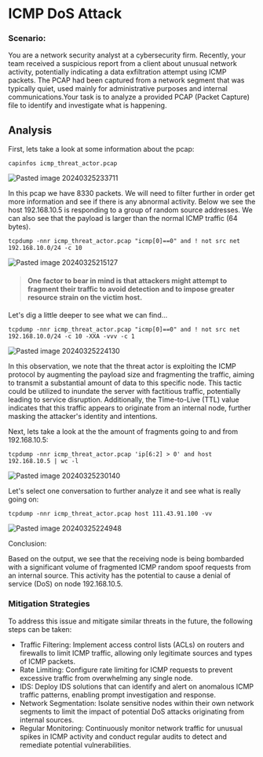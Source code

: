 #  ICMP DoS Attack

### Scenario:
You are a network security analyst at a cybersecurity firm. Recently, your team received a suspicious report from a client about unusual network activity, potentially indicating a data exfiltration attempt using ICMP packets. The PCAP had been captured from a network segment that was typically quiet, used mainly for administrative purposes and internal communications.Your task is to analyze a provided PCAP (Packet Capture) file to identify and investigate what is happening. 

## Analysis

First, lets take a look at some information about the pcap:

```
capinfos icmp_threat_actor.pcap
```

![Pasted image 20240325233711](https://github.com/lm3nitro/Projects/assets/55665256/f74024b1-c25b-4779-b500-6b5f929b5332)

In this pcap we have 8330 packets. We will need to filter further in order get more information and see if there is any abnormal activity. Below we see the host 192.168.10.5 is responding to a group of random source addresses. We can also see that the payload is larger than the normal ICMP traffic (64 bytes). 

```
tcpdump -nnr icmp_threat_actor.pcap "icmp[0]==0" and ! not src net 192.168.10.0/24 -c 10
```

![Pasted image 20240325215127](https://github.com/lm3nitro/Projects/assets/55665256/2a1a793e-7a85-4578-b9b4-e0d8ca9c7dd1)

>#### One factor to bear in mind is that attackers might attempt to fragment their traffic to avoid detection and to impose greater resource strain on the victim host.

Let's dig a little deeper to see what we can find...

```
tcpdump -nnr icmp_threat_actor.pcap "icmp[0]==0" and ! not src net 192.168.10.0/24 -c 10 -XXA -vvv -c 1
```

![Pasted image 20240325224130](https://github.com/lm3nitro/Projects/assets/55665256/b6036d71-520f-4cc4-a977-716d985c61cb)

In this observation, we note that the threat actor is exploiting the ICMP protocol by augmenting the payload size and fragmenting the traffic, aiming to transmit a substantial amount of data to this specific node. This tactic could be utilized to inundate the server with factitious traffic, potentially leading to service disruption. Additionally, the Time-to-Live (TTL) value indicates that this traffic appears to originate from an internal node, further masking the attacker's identity and intentions.

Next, lets take a look at the the amount of fragments going to and from 192.168.10.5:

```
tcpdump -nnr icmp_threat_actor.pcap 'ip[6:2] > 0' and host 192.168.10.5 | wc -l
```

![Pasted image 20240325230140](https://github.com/lm3nitro/Projects/assets/55665256/2a53c996-5fa4-448f-b89b-c21b2cb9e8a5)

Let's select one conversation to further analyze it and see what is really going on:
```
tcpdump -nnr icmp_threat_actor.pcap host 111.43.91.100 -vv
```

![Pasted image 20240325224948](https://github.com/lm3nitro/Projects/assets/55665256/21865b21-ddea-4b62-8927-f3d32e126100)

Conclusion:

Based on the output, we see that the receiving node is being bombarded with a significant volume of fragmented ICMP random spoof requests from an internal source. This activity has the potential to cause a denial of service (DoS) on node 192.168.10.5.

### Mitigation Strategies

To address this issue and mitigate similar threats in the future, the following steps can be taken:

+ Traffic Filtering: Implement access control lists (ACLs) on routers and firewalls to limit ICMP traffic, allowing only legitimate sources and types of ICMP packets.
+ Rate Limiting: Configure rate limiting for ICMP requests to prevent excessive traffic from overwhelming any single node.
+ IDS: Deploy IDS solutions that can identify and alert on anomalous ICMP traffic patterns, enabling prompt investigation and response.
+ Network Segmentation: Isolate sensitive nodes within their own network segments to limit the impact of potential DoS attacks originating from internal sources.
+ Regular Monitoring: Continuously monitor network traffic for unusual spikes in ICMP activity and conduct regular audits to detect and remediate potential vulnerabilities.
